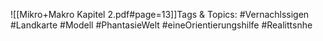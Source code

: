 
![[Mikro+Makro Kapitel 2.pdf#page=13]]Tags & Topics:
   #Vernachlssigen
   #Landkarte
   #Modell
   #PhantasieWelt
   #eineOrientierungshilfe
   #Realittsnhe